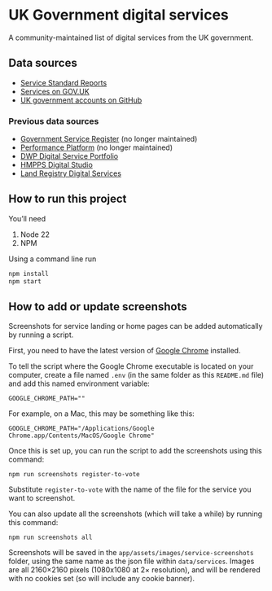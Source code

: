 # UK Government digital services

A community-maintained list of digital services from the UK government.

## Data sources

- [Service Standard Reports](https://www.gov.uk/service-standard-reports)
- [Services on GOV.UK](https://www.gov.uk/search/services)
- [UK government accounts on GitHub](https://government.github.com/community/#governments-uk-central)

### Previous data sources

- [Government Service Register](https://government-service.register.gov.uk) (no longer maintained)
- [Performance Platform](https://www.gov.uk/performance) (no longer maintained)
- [DWP Digital Service Portfolio](http://dwp-digital-services.herokuapp.com/)
- [HMPPS Digital Studio](https://github.com/noms-digital-studio/hmpps-portfolio)
- [Land Registry Digital Services](https://github.com/LandRegistry/lr-portfolio)

## How to run this project

You’ll need

1. Node 22
2. NPM

Using a command line run

```bash
npm install
npm start
```

## How to add or update screenshots

Screenshots for service landing or home pages can be added automatically by running a script.

First, you need to have the latest version of [Google Chrome](https://www.google.com/chrome/) installed.

To tell the script where the Google Chrome executable is located on your computer, create a file named `.env` (in the same folder as this `README.md` file) and add this named environment variable:

`GOOGLE_CHROME_PATH=""`

For example, on a Mac, this may be something like this:

`GOOGLE_CHROME_PATH="/Applications/Google Chrome.app/Contents/MacOS/Google Chrome"`

Once this is set up, you can run the script to add the screenshots using this command:

`npm run screenshots register-to-vote`

Substitute `register-to-vote` with the name of the file for the service you want to screenshot.

You can also update all the screenshots (which will take a while) by running this command:

`npm run screenshots all`

Screenshots will be saved in the `app/assets/images/service-screenshots` folder, using the same name as the json file within `data/services`. Images are all 2160×2160 pixels (1080x1080 at 2× resolution), and will be rendered with no cookies set (so will include any cookie banner).
